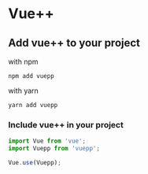 # Vue++

## Add vue++ to your project

with npm
```
npm add vuepp
```

with yarn
```
yarn add vuepp
```

### Include vue++ in your project

```javascript
import Vue from 'vue';
import Vuepp from 'vuepp';

Vue.use(Vuepp);
```